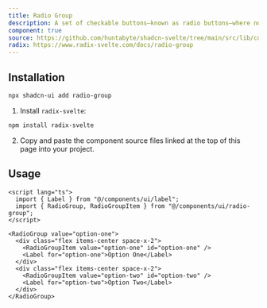 ```yaml
---
title: Radio Group
description: A set of checkable buttons—known as radio buttons—where no more than one of the buttons can be checked at a time.
component: true
source: https://github.com/huntabyte/shadcn-svelte/tree/main/src/lib/components/ui/radio-group
radix: https://www.radix-svelte.com/docs/radio-group
---
```


<script>
  import { RadioGroupDemo, ComponentExample, ManualInstall } from '$lib/components/docs';
</script>

<ComponentExample src="src/lib/components/docs/examples/radio-group/RadioGroupDemo.svelte">

<div slot="example">
<RadioGroupDemo />
</div>

</ComponentExample>

## Installation

```bash
npx shadcn-ui add radio-group
```

<ManualInstall>

1. Install `radix-svelte`:

```bash
npm install radix-svelte
```

2. Copy and paste the component source files linked at the top of this page into your project.

</ManualInstall>

## Usage

```svelte
<script lang="ts">
  import { Label } from "@/components/ui/label";
  import { RadioGroup, RadioGroupItem } from "@/components/ui/radio-group";
</script>
```

```svelte
<RadioGroup value="option-one">
  <div class="flex items-center space-x-2">
    <RadioGroupItem value="option-one" id="option-one" />
    <Label for="option-one">Option One</Label>
  </div>
  <div class="flex items-center space-x-2">
    <RadioGroupItem value="option-two" id="option-two" />
    <Label for="option-two">Option Two</Label>
  </div>
</RadioGroup>
```
